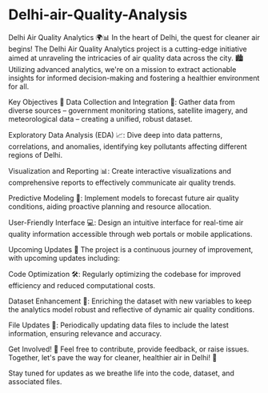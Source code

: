 # Delhi-air-Quality-Analysis
Delhi Air Quality Analytics 🌍📊
In the heart of Delhi, the quest for cleaner air begins! The Delhi Air Quality Analytics project is a cutting-edge initiative aimed at unraveling the intricacies of air quality data across the city. 🏙️ Utilizing advanced analytics, we're on a mission to extract actionable insights for informed decision-making and fostering a healthier environment for all.

Key Objectives 🚀
Data Collection and Integration 📡: Gather data from diverse sources – government monitoring stations, satellite imagery, and meteorological data – creating a unified, robust dataset.

Exploratory Data Analysis (EDA) 📈: Dive deep into data patterns, correlations, and anomalies, identifying key pollutants affecting different regions of Delhi.

Visualization and Reporting 📊: Create interactive visualizations and comprehensive reports to effectively communicate air quality trends.

Predictive Modeling 🤖: Implement models to forecast future air quality conditions, aiding proactive planning and resource allocation.

User-Friendly Interface 💻: Design an intuitive interface for real-time air quality information accessible through web portals or mobile applications.

Upcoming Updates 🔄
The project is a continuous journey of improvement, with upcoming updates including:

Code Optimization 🛠️: Regularly optimizing the codebase for improved efficiency and reduced computational costs.

Dataset Enhancement 📑: Enriching the dataset with new variables to keep the analytics model robust and reflective of dynamic air quality conditions.

File Updates 🔄: Periodically updating data files to include the latest information, ensuring relevance and accuracy.

Get Involved! 🤝
Feel free to contribute, provide feedback, or raise issues. Together, let's pave the way for cleaner, healthier air in Delhi! 🌿

Stay tuned for updates as we breathe life into the code, dataset, and associated files.

